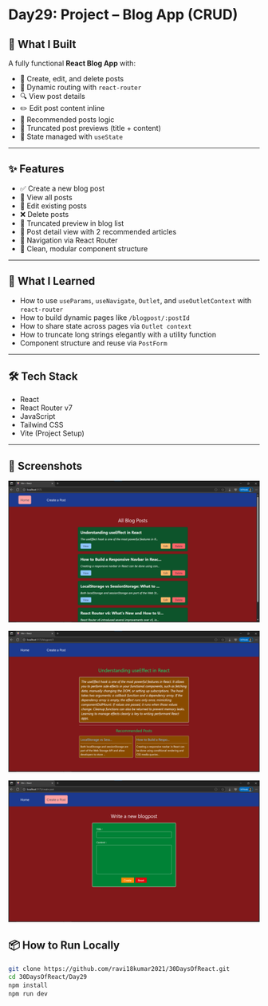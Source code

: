 # Day29: Project – Blog App (CRUD)

## 🚀 What I Built

A fully functional **React Blog App** with:

- 📝 Create, edit, and delete posts
- 🧭 Dynamic routing with `react-router`
- 🔍 View post details
- ✏️ Edit post content inline
- 🧠 Recommended posts logic
- 💬 Truncated post previews (title + content)
- 💾 State managed with `useState`

---

## ✨ Features

- ✅ Create a new blog post
- 📃 View all posts
- 🔁 Edit existing posts
- ❌ Delete posts
- 💬 Truncated preview in blog list
- 📖 Post detail view with 2 recommended articles
- 🧭 Navigation via React Router
- 📂 Clean, modular component structure

---

## 🧠 What I Learned

- How to use `useParams`, `useNavigate`, `Outlet`, and `useOutletContext` with `react-router`
- How to build dynamic pages like `/blogpost/:postId`
- How to share state across pages via `Outlet context`
- How to truncate long strings elegantly with a utility function
- Component structure and reuse via `PostForm`

---

## 🛠️ Tech Stack

- React
- React Router v7
- JavaScript
- Tailwind CSS
- Vite (Project Setup)

---

## 📸 Screenshots

![Screenshot](./screenshot1.png)

![Screenshot](./screenshot2.png)

![Screenshot](./screenshot3.png)

## 📦 How to Run Locally

```bash
git clone https://github.com/ravi18kumar2021/30DaysOfReact.git
cd 30DaysOfReact/Day29
npm install
npm run dev